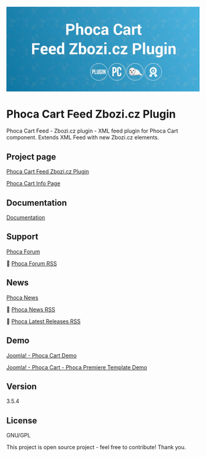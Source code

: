 



![Phoca Cart Feed Zbozi.cz Plugin](https://github.com/PhocaCz/PhocaCartFeedZboziCzPlugin/blob/master/zbozi_cz.png)

# Phoca Cart Feed Zbozi.cz Plugin



Phoca Cart Feed - Zbozi.cz plugin - XML feed plugin for Phoca Cart component. Extends XML Feed with new Zbozi.cz elements.



## Project page

[Phoca Cart Feed Zbozi.cz Plugin](https://www.phoca.cz/phocacart-extensions/2-plugins/45-feed-zbozi-cz-plugin)

[Phoca Cart Info Page](https://www.phoca.cz/project/phocacart-joomla-ecommerce)



## Documentation

[Documentation](https://www.phoca.cz/documentation/category/115-phoca-cart)





## Support

[Phoca Forum](https://www.phoca.cz/forum)

:bell: [Phoca Forum RSS](https://www.phoca.cz/forum/app.php/feed)



## News

[Phoca News](https://www.phoca.cz/news)

:bell: [Phoca News RSS](https://www.phoca.cz/news?format=feed&type=rss)

:bell: [Phoca Latest Releases RSS](https://www.phoca.cz/download/feed/111?format=feed&type=rss)



## Demo

[Joomla! - Phoca Cart Demo](https://www.phoca.cz/phocacartdemo/)

[Joomla! - Phoca Cart - Phoca Premiere Template Demo](https://www.phoca.cz/phocacartdemo/premiere/)



## Version

3.5.4



## License

GNU/GPL



This project is open source project - feel free to contribute! Thank you.
